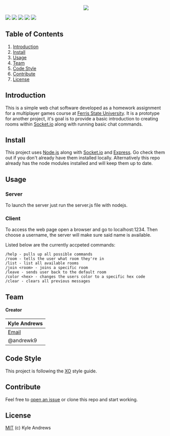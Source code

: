 <p align="center">
<a href="#"><img src="http://i.imgur.com/yxInXWo.png"/></a>

<a href="https://nodejs.org/en/"><img src="https://img.shields.io/badge/platform-Node.js-brightgreen.svg?style=flat-square"/></a>
<a href="#install"><img src="https://img.shields.io/badge/dependencies-up%20to%20date-brightgreen.svg?style=flat-square"/></a>
<a href="https://github.com/sindresorhus/xo"><img src="https://img.shields.io/badge/code%20style-XO-5ed9c7.svg?style=flat-square"/></a>
<a href="https://github.com/AndrewK9/Simple-Web-Chat/issues"><img src="https://img.shields.io/badge/issues-0%20open-brightgreen.svg?style=flat-square"/></a>
<a href="https://github.com/AndrewK9/Simple-Web-Chat/blob/master/LICENSE"><img src="https://img.shields.io/badge/license-MIT-lightgray.svg?style=flat-square"/></a>
</p>

## Table of Contents
1. [Introduction](#introduction)
1. [Install](#install)
1. [Usage](#usage)
1. [Team](#team)
1. [Code Style](#code-style)
1. [Contribute](#contribute)
1. [License](#license)

## Introduction
This is a simple web chat software developed as a homework assignment for a multiplayer games course at [Ferris State University](http://ferris.edu/dagd/). It is a prototype for another project, it's goal is to provide a basic introduction to creating rooms within [Socket.io](http://www.socket.io) along with running basic chat commands.

## Install
This project uses [Node.js](https://nodejs.org/en/) along with [Socket.io](http://www.socket.io) and [Express](http://www.expressjs.com). Go check them out if you don't already have them installed locally. Alternatively this repo already has the node modules installed and will keep them up to date.

## Usage
### Server
To launch the server just run the server.js file with nodejs.

### Client
To access the web page open a browser and go to localhost:1234. Then choose a username, the server will make sure said name is available.

Listed below are the currently accpeted commands:
```
/help - pulls up all possible commands
/room - tells the user what room they're in
/list - list all available rooms
/join <room> - joins a specific room
/leave - sends user back to the default room
/color <hex> - changes the users color to a specific hex code
/clear - clears all previous messages
```

## Team
#### Creator

Kyle Andrews |
|-----|
| [Email](andrewskyle28@gmail.com) |
| @andrewk9 |

## Code Style
This project is following the [XO](https://github.com/sindresorhus/xo) style guide.


## Contribute
Feel free to [open an issue](https://github.com/AndrewK9/Resort-Visualizer/issues) or clone this repo and start working.

## License
[MIT](https://github.com/AndrewK9/Simple-Web-Chat/blob/master/LICENSE) (c) Kyle Andrews